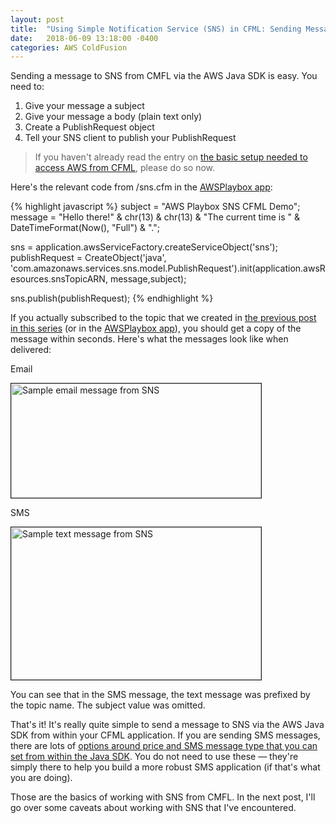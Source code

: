 ```yaml
---
layout: post
title:  "Using Simple Notification Service (SNS) in CFML: Sending Messages"
date:   2018-06-09 13:18:00 -0400
categories: AWS ColdFusion
---
```


Sending a message to SNS from CMFL via the AWS Java SDK is easy. You need to:

1. Give your message a subject
2. Give your message a body (plain text only)
3. Create a PublishRequest object
4. Tell your SNS client to publish your PublishRequest

> If you haven't already read the entry on [the basic setup needed to access AWS from CFML](/aws/coldfusion/2018/05/21/Basic-Setup-Needed-To-Access-AWS-From-CFML.html), please do so now.

Here's the relevant code from /sns.cfm in the [AWSPlaybox app](https://github.com/brianklaas/awsPlaybox):

{% highlight javascript %}
subject = "AWS Playbox SNS CFML Demo";
message = "Hello there!" & chr(13) & chr(13) & "The current time is " & DateTimeFormat(Now(), "Full") & ".";

sns = application.awsServiceFactory.createServiceObject('sns');
publishRequest = CreateObject('java', 'com.amazonaws.services.sns.model.PublishRequest').init(application.awsResources.snsTopicARN, message,subject);

sns.publish(publishRequest);
{% endhighlight %}

If you actually subscribed to the topic that we created in [the previous post in this series](/aws/coldfusion/2018/06/07/Using-Simple-Notification-Service-In-CFML-Part-3.html) (or in the [AWSPlaybox app](https://github.com/brianklaas/awsPlaybox)), you should get a copy of the message within seconds. Here's what the messages look like when delivered:

Email

<img src="/assets/postImages/sampleSNSEmail.png" align="center" width="400" height="183" border="1" alt="Sample email message from SNS" />

SMS

<img src="/assets/postImages/sampleSNSText.png" align="center" width="400" height="244" border="1" alt="Sample text message from SNS" />

You can see that in the SMS message, the text message was prefixed by the topic name. The subject value was omitted.

That's it! It's really quite simple to send a message to SNS via the AWS Java SDK from within your CFML application. If you are sending SMS messages, there are lots of [options around price and SMS message type that you can set from within the Java SDK](https://docs.aws.amazon.com/sns/latest/dg/sms_publish-to-phone.html). You do not need to use these &mdash; they're simply there to help you build a more robust SMS application (if that's what you are doing).

Those are the basics of working with SNS from CMFL. In the next post, I'll go over some caveats about working with SNS that I've encountered.